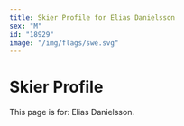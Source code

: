 ```yaml
---
title: Skier Profile for Elias Danielsson
sex: "M"
id: "18929"
image: "/img/flags/swe.svg" 
---
```


# Skier Profile

This page is for: Elias Danielsson.
    